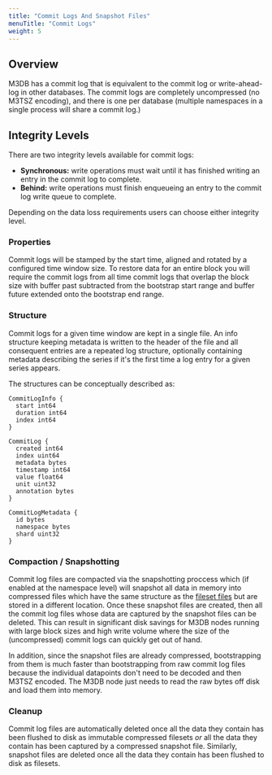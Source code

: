 ```yaml
---
title: "Commit Logs And Snapshot Files"
menuTitle: "Commit Logs"
weight: 5
---
```


## Overview

M3DB has a commit log that is equivalent to the commit log or write-ahead-log in other databases. The commit logs are completely uncompressed (no M3TSZ encoding), and there is one per database (multiple namespaces in a single process will share a commit log.)

## Integrity Levels

There are two integrity levels available for commit logs:

-   **Synchronous:** write operations must wait until it has finished writing an entry in the commit log to complete.
-   **Behind:** write operations must finish enqueueing an entry to the commit log write queue to complete.

Depending on the data loss requirements users can choose either integrity level.

### Properties

Commit logs will be stamped by the start time, aligned and rotated by a configured time window size. To restore data for an entire block you will require the commit logs from all time commit logs that overlap the block size with buffer past subtracted from the bootstrap start range and buffer future extended onto the bootstrap end range.

### Structure

Commit logs for a given time window are kept in a single file. An info structure keeping metadata is written to the header of the file and all consequent entries are a repeated log structure, optionally containing metadata describing the series if it's the first time a log entry for a given series appears.

The structures can be conceptually described as:

```golang
CommitLogInfo {
  start int64
  duration int64
  index int64
}

CommitLog {
  created int64
  index uint64
  metadata bytes
  timestamp int64
  value float64
  unit uint32
  annotation bytes
}

CommitLogMetadata {
  id bytes
  namespace bytes
  shard uint32
}
```

### Compaction / Snapshotting

Commit log files are compacted via the snapshotting proccess which (if enabled at the namespace level) will snapshot all data in memory into compressed files which have the same structure as the [fileset files](/docs/v0.15.17/m3db/architecture/storage) but are stored in a different location. Once these snapshot files are created, then all the commit log files whose data are captured by the snapshot files can be deleted. This can result in significant disk savings for M3DB nodes running with large block sizes and high write volume where the size of the (uncompressed) commit logs can quickly get out of hand.

In addition, since the snapshot files are already compressed, bootstrapping from them is much faster than bootstrapping from raw commit log files because the individual datapoints don't need to be decoded and then M3TSZ encoded. The M3DB node just needs to read the raw bytes off disk and load them into memory.

### Cleanup

Commit log files are automatically deleted once all the data they contain has been flushed to disk as immutable compressed filesets _or_ all the data they contain has been captured by a compressed snapshot file. Similarly, snapshot files are deleted once all the data they contain has been flushed to disk as filesets.
